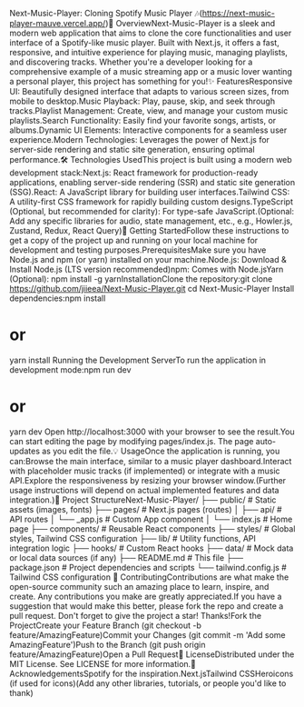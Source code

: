 Next-Music-Player: Cloning Spotify Music Player 🎶(https://next-music-player-mauve.vercel.app/)🌟 
OverviewNext-Music-Player is a sleek and modern web application that aims to clone the core functionalities and user interface of a Spotify-like music player. Built with Next.js, it offers a fast, responsive, and intuitive experience for playing music, managing playlists, and discovering tracks. Whether you're a developer looking for a comprehensive example of a music streaming app or a music lover wanting a personal player, this project has something for you!✨ FeaturesResponsive UI: Beautifully designed interface that adapts to various screen sizes, from mobile to desktop.Music Playback: Play, pause, skip, and seek through tracks.Playlist Management: Create, view, and manage your custom music playlists.Search Functionality: Easily find your favorite songs, artists, or albums.Dynamic UI Elements: Interactive components for a seamless user experience.Modern Technologies: Leverages the power of Next.js for server-side rendering and static site generation, ensuring optimal performance.🛠️ Technologies UsedThis project is built using a modern web development stack:Next.js: React framework for production-ready applications, enabling server-side rendering (SSR) and static site generation (SSG).React: A JavaScript library for building user interfaces.Tailwind CSS: A utility-first CSS framework for rapidly building custom designs.TypeScript (Optional, but recommended for clarity): For type-safe JavaScript.(Optional: Add any specific libraries for audio, state management, etc., e.g., Howler.js, Zustand, Redux, React Query)🚀 Getting StartedFollow these instructions to get a copy of the project up and running on your local machine for development and testing purposes.PrerequisitesMake sure you have Node.js and npm (or yarn) installed on your machine.Node.js: Download & Install Node.js (LTS version recommended)npm: Comes with Node.jsYarn (Optional): npm install -g yarnInstallationClone the repository:git clone https://github.com/jiieea/Next-Music-Player.git
cd Next-Music-Player
Install dependencies:npm install
# or
yarn install
Running the Development ServerTo run the application in development mode:npm run dev
# or
yarn dev
Open http://localhost:3000 with your browser to see the result.You can start editing the page by modifying pages/index.js. The page auto-updates as you edit the file.💡 UsageOnce the application is running, you can:Browse the main interface, similar to a music player dashboard.Interact with placeholder music tracks (if implemented) or integrate with a music API.Explore the responsiveness by resizing your browser window.(Further usage instructions will depend on actual implemented features and data integration.)📂 Project StructureNext-Music-Player/
├── public/                 # Static assets (images, fonts)
├── pages/                  # Next.js pages (routes)
│   ├── api/                # API routes
│   └── _app.js             # Custom App component
│   └── index.js            # Home page
├── components/             # Reusable React components
├── styles/                 # Global styles, Tailwind CSS configuration
├── lib/                    # Utility functions, API integration logic
├── hooks/                  # Custom React hooks
├── data/                   # Mock data or local data sources (if any)
├── README.md               # This file
├── package.json            # Project dependencies and scripts
└── tailwind.config.js      # Tailwind CSS configuration
🤝 ContributingContributions are what make the open-source community such an amazing place to learn, inspire, and create. Any contributions you make are greatly appreciated.If you have a suggestion that would make this better, please fork the repo and create a pull request. Don't forget to give the project a star! Thanks!Fork the ProjectCreate your Feature Branch (git checkout -b feature/AmazingFeature)Commit your Changes (git commit -m 'Add some AmazingFeature')Push to the Branch (git push origin feature/AmazingFeature)Open a Pull Request📄 LicenseDistributed under the MIT License. See LICENSE for more information.🙏 AcknowledgementsSpotify for the inspiration.Next.jsTailwind CSSHeroicons (if used for icons)(Add any other libraries, tutorials, or people you'd like to thank)
